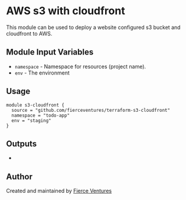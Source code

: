 # AWS s3 with cloudfront

This module can be used to deploy a website configured s3 bucket and cloudfront to AWS.

Module Input Variables
----------------------

- `namespace` - Namespace for resources (project name).
- `env` - The environment 

Usage 
-----

```hcl
module s3-cloudfront {
  source = "github.com/fierceventures/terraform-s3-cloudfront"
  namespace = "todo-app"
  env = "staging"
}
```

Outputs
-------
- 

Author
------
Created and maintained by [Fierce Ventures](https://github.com/fierceventures/)
